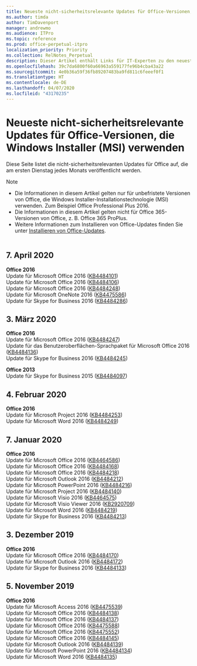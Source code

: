 ```yaml
---
title: Neueste nicht-sicherheitsrelevante Updates für Office-Versionen, die Windows Installer (MSI) verwenden
ms.author: timda
author: TimDavenport
manager: andrewmo
ms.audience: ITPro
ms.topic: reference
ms.prod: office-perpetual-itpro
localization_priority: Priority
ms.collection: RelNotes_Perpetual
description: Dieser Artikel enthält Links für IT-Experten zu den neuesten nicht-sicherheitsrelevanten Updateinformationen für dauerhafte Versionen von Office 2016, Office 2013 und Office 2010
ms.openlocfilehash: 39c7da6800f60a66963a559177fe96b4cba43a22
ms.sourcegitcommit: 4e0b36a59f36fb89207483ba9fd811c6feeef0f1
ms.translationtype: HT
ms.contentlocale: de-DE
ms.lasthandoff: 04/07/2020
ms.locfileid: "43170235"
---
```

# <a name="latest-non-security-updates-for-versions-of-office-that-use-windows-installer-msi"></a>Neueste nicht-sicherheitsrelevante Updates für Office-Versionen, die Windows Installer (MSI) verwenden

Diese Seite listet die nicht-sicherheitsrelevanten Updates für Office auf, die am ersten Dienstag jedes Monats veröffentlicht werden.

> [!NOTE]
> - Die Informationen in diesem Artikel gelten nur für unbefristete Versionen von Office, die Windows Installer-Installationstechnologie (MSI) verwenden. Zum Beispiel Office Professional Plus 2016.
> - Die Informationen in diesem Artikel gelten nicht für Office 365-Versionen von Office, z. B. Office 365 ProPlus.
> - Weitere Informationen zum Installieren von Office-Updates finden Sie unter [Installieren von Office-Updates](https://support.office.com/article/2ab296f3-7f03-43a2-8e50-46de917611c5).
<br/><br/>

## <a name="april-7-2020"></a>7. April 2020

**Office 2016**<br/>
Update für Microsoft Office 2016 ([KB4484101](https://support.microsoft.com/help/4484101))<br/>
Update für Microsoft Office 2016 ([KB4484106](https://support.microsoft.com/help/4484106))<br/>
Update für Microsoft Office 2016 ([KB4484248](https://support.microsoft.com/help/4484248))<br/>
Update für Microsoft OneNote 2016 ([KB4475586](https://support.microsoft.com/help/4475586))<br/>
Update für Skype for Business 2016 ([KB4484286](https://support.microsoft.com/help/4484286)) <br/>


## <a name="march-3-2020"></a>3. März 2020

**Office 2016**<br/>
Update für Microsoft Office 2016 ([KB4484247](https://support.microsoft.com/help/4484247))<br/> Update für das Benutzeroberflächen-Sprachpaket für Microsoft Office 2016 ([KB4484136](https://support.microsoft.com/help/4484136))<br/>
Update für Skype for Business 2016 ([KB4484245](https://support.microsoft.com/help/4484245)) <br/>

**Office 2013**<br/>
Update für Skype for Business 2015 ([KB4484097](https://support.microsoft.com/help/4484097))<br/>


## <a name="february-4-2020"></a>4. Februar 2020

**Office 2016**<br/>
Update für Microsoft Project 2016 ([KB4484253](https://support.microsoft.com/help/4484253)) <br/>
Update für Microsoft Word 2016 ([KB4484249](https://support.microsoft.com/help/4484249)) <br/>

## <a name="january-7-2020"></a>7. Januar 2020

**Office 2016**<br/>
Update für Microsoft Office 2016 ([KB4464586](https://support.microsoft.com/help/4464586)) <br/>
Update für Microsoft Office 2016 ([KB4484168](https://support.microsoft.com/help/4484168)) <br/>
Update für Microsoft Office 2016 ([KB4484218](https://support.microsoft.com/help/4484218)) <br/>
Update für Microsoft Outlook 2016 ([KB4484212](https://support.microsoft.com/help/4484212)) <br/>
Update für Microsoft PowerPoint 2016 ([KB4484216](https://support.microsoft.com/help/4484216)) <br/>
Update für Microsoft Project 2016 ([KB4484140](https://support.microsoft.com/help/4484140)) <br/>
Update für Microsoft Visio 2016 ([KB4464575](https://support.microsoft.com/help/4464575)) <br/>
Update für Microsoft Visio Viewer 2016 ([KB2920709](https://support.microsoft.com/help/2920709)) <br/>
Update für Microsoft Word 2016 ([KB4484219](https://support.microsoft.com/help/4484219)) <br/>
Update für Skype for Business 2016 ([KB4484213](https://support.microsoft.com/help/4484213)) <br/>


## <a name="december-3-2019"></a>3. Dezember 2019

**Office 2016**<br/>
Update für Microsoft Office 2016 ([KB4484170](https://support.microsoft.com/help/4484170)) <br/>
Update für Microsoft Outlook 2016 ([KB4484172](https://support.microsoft.com/help/4484172)) <br/>
Update für Skype for Business 2016 ([KB4484133](https://support.microsoft.com/help/4484133)) <br/>

## <a name="november-5-2019"></a>5. November 2019

**Office 2016**<br/>
Update für Microsoft Access 2016 ([KB4475539](https://support.microsoft.com/help/4475539)) <br/>
Update für Microsoft Office 2016 ([KB4484138](https://support.microsoft.com/help/4484138)) <br/>
Update für Microsoft Office 2016 ([KB4484137](https://support.microsoft.com/help/4484137)) <br/>
Update für Microsoft Office 2016 ([KB4475588](https://support.microsoft.com/help/4475588)) <br/>
Update für Microsoft Office 2016 ([KB4475552](https://support.microsoft.com/help/4475552)) <br/>
Update für Microsoft Office 2016 ([KB4484145](https://support.microsoft.com/help/4484145)) <br/>
Update für Microsoft Outlook 2016 ([KB4484139](https://support.microsoft.com/help/4484139)) <br/>
Update für Microsoft PowerPoint 2016 ([KB4484134](https://support.microsoft.com/help/4484134)) <br/>
Update für Microsoft Word 2016 ([KB4484135](https://support.microsoft.com/help/4484135)) <br/>

